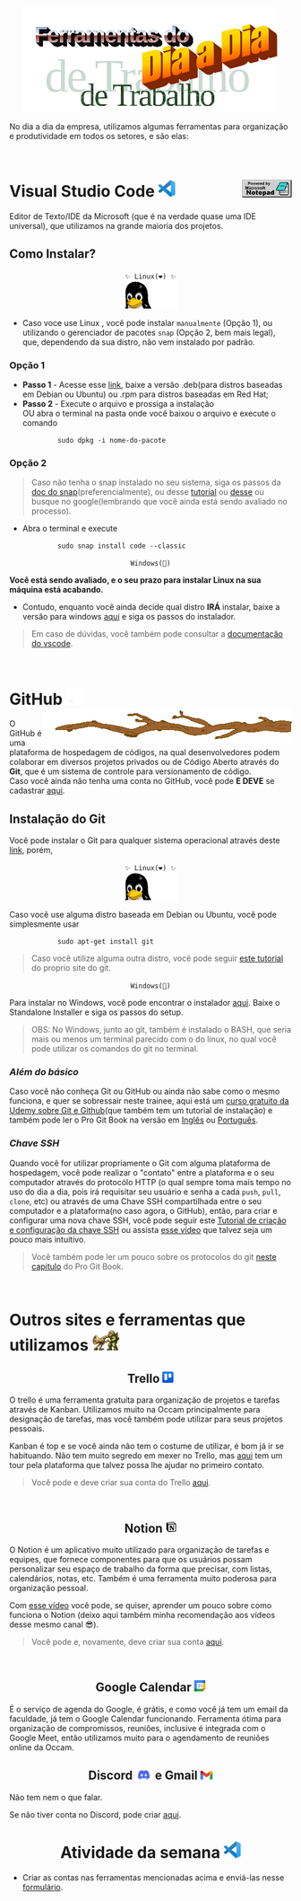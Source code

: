 <p align="center">
<img src="./img/wordart.png"/> 
</p>

No dia a dia da empresa, utilizamos algumas ferramentas para organização e produtividade em todos os setores, e são elas:

<br>

<p>
    <h1>
        Visual Studio Code 
        <img src="./img/vscode.png" width="30px">
        <img src="./img/notepad.gif" align="right"/>
    </h1>
</p>


Editor de Texto/IDE da Microsoft (que é na verdade quase uma IDE universal), que utilizamos na grande maioria dos projetos.

## Como Instalar?

<p align="center">
<code>✨ Linux(❤️) ✨</code><br>
<img src="./img/penguin-computing.gif" width="100px">
</p>


- Caso voce use Linux , você pode instalar `manualmente` (Opção 1), ou utilizando o gerenciador de pacotes `snap` (Opção 2, bem mais legal), que, dependendo da sua distro, não vem instalado por padrão.

### Opção 1 
- **Passo 1** - Acesse esse [link](https://code.visualstudio.com/download), baixe a versão .deb(para distros baseadas em Debian ou Ubuntu) ou .rpm para distros baseadas em Red Hat;
- **Passo 2** - Execute o arquivo e prossiga a instalação<br/> OU abra o terminal na pasta onde você baixou o arquivo e execute o comando 
```
            sudo dpkg -i nome-do-pacote
```

### Opção 2
> Caso não tenha o snap instalado no seu sistema, siga os passos da [doc do snap](https://snapcraft.io/docs/installing-snapd)(preferencialmente), ou desse [tutorial](https://guialinux.uniriotec.br/snap/) ou [desse](https://www.edivaldobrito.com.br/suporte-a-pacotes-snap-no-linux/) ou busque no google(lembrando que você ainda está sendo avaliado no processo).
- Abra o terminal e execute
```
            sudo snap install code --classic
```
<p align="center">
    <code>Windows(🤢)</code>
</p>

**Você está sendo avaliado, e o seu prazo para instalar Linux na sua máquina está acabando.**<br>
- Contudo, enquanto você ainda decide qual distro **IRÁ** instalar, baixe a versão para windows [aqui](https://code.visualstudio.com/Download) e siga os passos do instalador.

> Em caso de dúvidas, você também pode consultar a [documentação do vscode](https://code.visualstudio.com/docs).

<br>
<p>
    <h1>
        GitHub
        <img src="./img/github.png" width="30px">
        <img src="./img/branch.gif" align="right"/>
    </h1>
</p>

O GitHub é uma plataforma de hospedagem de códigos, na qual desenvolvedores podem colaborar em diversos projetos privados ou de Código Aberto através do **Git**, que é um sistema de controle para versionamento de código. <br>
Caso você ainda não tenha uma conta no GitHub, você pode **E DEVE** se cadastrar [aqui](https://github.com/signup).

## Instalação do Git

Você pode instalar o Git para qualquer sistema operacional através deste [link](https://git-scm.com/downloads), porém,

<p align="center">
<code>✨ Linux(❤️) ✨</code><br>
<img src="./img/penguin-computing.gif" width="100px">
</p>

Caso você use alguma distro baseada em Debian ou Ubuntu, você pode simplesmente usar 
```
            sudo apt-get install git
```
>Caso você utilize alguma outra distro, você pode seguir [este tutorial](https://git-scm.com/download/linux) do proprio site do git.

<p align="center">
    <code>Windows(🤢)</code>
</p>

Para instalar no Windows, você pode encontrar o instalador [aqui](https://git-scm.com/download/win).
Baixe o Standalone Installer e siga os passos do setup.

>OBS: No Windows, junto ao git, também é instalado o BASH, que seria mais ou menos um terminal parecido com o do linux, no qual você pode utilizar os comandos do git no terminal.

### ***Além do básico***

Caso você não conheça Git ou GitHub ou ainda não sabe como o mesmo funciona, e quer se sobressair neste trainee, aqui está um [curso gratuito da Udemy sobre Git e Github](https://www.udemy.com/course/git-e-github/)(que também tem um tutorial de instalação) e também pode ler o Pro Git Book na versão em [Inglês](https://git-scm.com/book/en/v2) ou [Português](https://git-scm.com/book/pt-br/v2).

### ***Chave SSH***

Quando você for utilizar propriamente o Git com alguma plataforma de hospedagem, você pode realizar o "contato" entre a plataforma e o seu computador através do protocólo HTTP (o qual sempre toma mais tempo no uso do dia a dia, pois irá requisitar seu usuário e senha a cada `push`, `pull`, `clone`, etc) ou através de uma Chave SSH compartilhada entre o seu computador e a plataforma(no caso agora, o GitHub), então, para criar e configurar uma nova chave SSH, você pode seguir este [Tutorial de criação e configuração da chave SSH](https://docs.github.com/en/authentication/connecting-to-github-with-ssh/generating-a-new-ssh-key-and-adding-it-to-the-ssh-agent) ou assista [esse vídeo](https://www.youtube.com/watch?v=7YVQLZp1jb0) que talvez seja um pouco mais intuitivo.
>Você também pode ler um pouco sobre os protocolos do git [neste capitulo](https://git-scm.com/book/pt-br/v2/Git-on-the-Server-The-Protocols) do Pro Git Book.

<br>

<p>
    <h1>
        Outros sites e ferramentas que utilizamos
        <img src="./img/topic.gif" width="50px"/>
    </h1>
</p>


<p>
    <h2 align="center">
        Trello
        <img src="./img/trellogo.png" width="20px">
    </h2>
</p>

O trello é uma ferramenta gratuíta para organização de projetos e tarefas através de Kanban. Utilizamos muito na Occam principalmente para designação de tarefas, mas você também pode utilizar para seus projetos pessoais. 


Kanban é top e se você ainda não tem o costume de utilizar, é bom já ir se habituando. Não tem muito segredo em mexer no Trello, mas [aqui](https://trello.com/pt-BR/tour?&aceid=&adposition=&adgroup=137501782519&campaign=17621015261&creative=607147440910&device=c&keyword=trello&matchtype=e&network=g&placement=&ds_kids=p71879712874&ds_e=GOOGLE&ds_eid=700000001557344&ds_e1=GOOGLE&gclsrc=ds) tem um tour pela plataforma que talvez possa lhe ajudar no primeiro contato.

>Você pode e deve criar sua conta do Trello [aqui](https://trello.com/signup).

<br>

<p>
    <h2 align="center">
        Notion
        <img src="./img/notion.png" width="20px">
    </h2>
</p>

O Notion é um aplicativo muito utilizado para organização de tarefas e equipes, que fornece componentes para que os usuários possam personalizar seu espaço de trabalho da forma que precisar, com listas, calendários, notas, etc. Também é uma ferramenta muito poderosa para organização pessoal.


Com [esse vídeo](https://www.youtube.com/watch?v=zfWoGdyrXmU) você pode, se quiser, aprender um pouco sobre como funciona o Notion (deixo aqui também minha recomendação aos vídeos desse mesmo canal 😎).

>Você pode e, novamente, deve criar sua conta [aqui](https://www.notion.so/signup).

<br>

<p>
    <h2 align="center">
        Google Calendar
        <img src="./img/calendar.png" width="20px">
    </h2>
</p>

É o serviço de agenda do Google, é grátis, e como você já tem um email da faculdade, já tem o Google Calendar funcionando. Ferramenta ótima para organização de compromissos, reuniões, inclusive é integrada com o Google Meet, então utilizamos muito para o agendamento de reuniões online da Occam.

<p>
    <h2 align="center">
        Discord 
        <img src="./img/discord.png" width="30px">
        e Gmail
        <img src="./img/gmail.png" width="22px">
    </h2>
</p>

Não tem nem o que falar.

Se não tiver conta no Discord, pode criar [aqui](https://discord.com/register).


<p>
    <h1 align="center">
        Atividade da semana
        <img src="./img/vscode.png" width="30px">
    </h1>
</p>

- Criar as contas nas ferramentas mencionadas acima e enviá-las nesse [formulário](https://forms.gle/MSKY2WcQAfbQVjRQ9).

